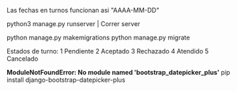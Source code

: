 Las fechas en turnos funcionan asi "AAAA-MM-DD"

python3 manage.py runserver | Correr server


python manage.py makemigrations
python manage.py migrate


Estados de turno:
1 Pendiente
2 Aceptado
3 Rechazado
4 Atendido
5 Cancelado

**ModuleNotFoundError: No module named 'bootstrap_datepicker_plus'** pip install django-bootstrap-datepicker-plus
